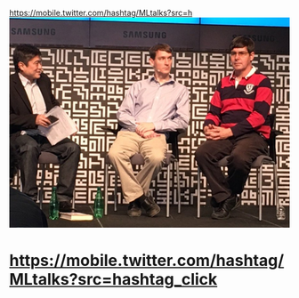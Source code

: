 https://mobile.twitter.com/hashtag/MLtalks?src=h
![](https://github.com/MicrohexHQ/ml-agents/blob/master/U/AI/ArtBoard%20Image%20(554).jpg)

# https://mobile.twitter.com/hashtag/MLtalks?src=hashtag_click
